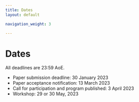 ```yaml
---
title: Dates
layout: default

navigation_weight: 3

---
```


# Dates

All deadlines are 23:59 AoE.

- Paper submission deadline:                 30 January 2023
- Paper acceptance notification:             13 March 2023
- Call for participation and program published:     3 April 2023
- Workshop:                            29 or 30 May, 2023
